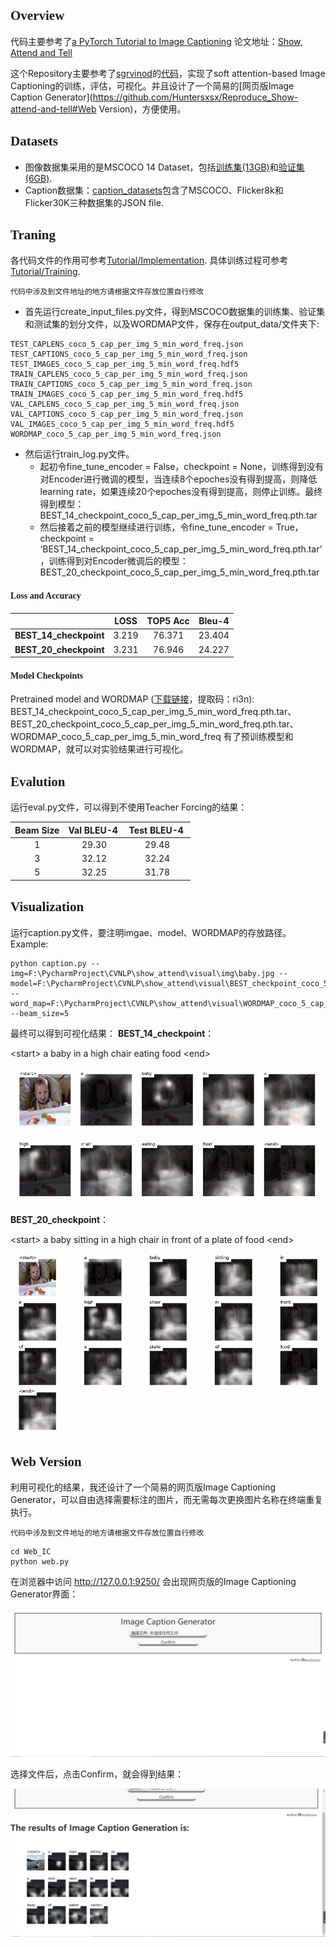 ## <font face="楷体">Overview</font>
代码主要参考了[a PyTorch Tutorial to Image Captioning](https://github.com/sgrvinod/a-PyTorch-Tutorial-to-Image-Captioning)
论文地址：[Show, Attend and Tell](https://arxiv.org/abs/1502.03044)

这个Repository主要参考了[sgrvinod](https://github.com/sgrvinod)的[代码](https://github.com/sgrvinod/a-PyTorch-Tutorial-to-Image-Captioning)，实现了soft attention-based Image Captioning的训练，评估，可视化。并且设计了一个简易的[网页版Image Caption Generator](https://github.com/Huntersxsx/Reproduce_Show-attend-and-tell#Web Version)，方便使用。

## <font face="楷体">Datasets</font>

- 图像数据集采用的是MSCOCO 14 Dataset，包括[训练集(13GB)](http://images.cocodataset.org/zips/train2014.zip)和[验证集(6GB)](http://images.cocodataset.org/zips/val2014.zip).
- Caption数据集：[caption_datasets](http://cs.stanford.edu/people/karpathy/deepimagesent/caption_datasets.zip)包含了MSCOCO、Flicker8k和Flicker30K三种数据集的JSON file.



## <font face="楷体">Traning</font>

各代码文件的作用可参考[Tutorial/Implementation](https://github.com/sgrvinod/a-PyTorch-Tutorial-to-Image-Captioning#implementation).
具体训练过程可参考[Tutorial/Training](https://github.com/sgrvinod/a-PyTorch-Tutorial-to-Image-Captioning#training).

```
代码中涉及到文件地址的地方请根据文件存放位置自行修改
```

- 首先运行create_input_files.py文件，得到MSCOCO数据集的训练集、验证集和测试集的划分文件，以及WORDMAP文件，保存在output_data/文件夹下:

```
TEST_CAPLENS_coco_5_cap_per_img_5_min_word_freq.json
TEST_CAPTIONS_coco_5_cap_per_img_5_min_word_freq.json
TEST_IMAGES_coco_5_cap_per_img_5_min_word_freq.hdf5
TRAIN_CAPLENS_coco_5_cap_per_img_5_min_word_freq.json
TRAIN_CAPTIONS_coco_5_cap_per_img_5_min_word_freq.json
TRAIN_IMAGES_coco_5_cap_per_img_5_min_word_freq.hdf5
VAL_CAPLENS_coco_5_cap_per_img_5_min_word_freq.json
VAL_CAPTIONS_coco_5_cap_per_img_5_min_word_freq.json
VAL_IMAGES_coco_5_cap_per_img_5_min_word_freq.hdf5
WORDMAP_coco_5_cap_per_img_5_min_word_freq.json
```

- 然后运行train_log.py文件。
    - 起初令fine_tune_encoder = False，checkpoint = None，训练得到没有对Encoder进行微调的模型，当连续8个epoches没有得到提高，则降低learning rate，如果连续20个epoches没有得到提高，则停止训练。最终得到模型：BEST_14_checkpoint_coco_5_cap_per_img_5_min_word_freq.pth.tar
    - 然后接着之前的模型继续进行训练，令fine_tune_encoder = True，checkpoint = ‘BEST_14_checkpoint_coco_5_cap_per_img_5_min_word_freq.pth.tar’，训练得到对Encoder微调后的模型：BEST_20_checkpoint_coco_5_cap_per_img_5_min_word_freq.pth.tar

#### <font face="楷体">Loss and Accuracy</font>

|   | LOSS | TOP5 Acc | Bleu-4 |
| :---: | :---: | :---: | :---: |
| **BEST_14_checkpoint** | 3.219 | 76.371 | 23.404 |
| **BEST_20_checkpoint** | 3.231 | 76.946 | 24.227 |

    
#### <font face="楷体">Model Checkpoints</font>
Pretrained model and WORDMAP ([下载链接](https://pan.baidu.com/s/1eTc6c3wa22RsPsPWRtbuoA)，提取码：ri3n): BEST_14_checkpoint_coco_5_cap_per_img_5_min_word_freq.pth.tar、BEST_20_checkpoint_coco_5_cap_per_img_5_min_word_freq.pth.tar、WORDMAP_coco_5_cap_per_img_5_min_word_freq
有了预训练模型和WORDMAP，就可以对实验结果进行可视化。


## <font face="楷体">Evalution</font>
运行eval.py文件，可以得到不使用Teacher Forcing的结果：

| Beam Size | Val BLEU-4  | Test BLEU-4  |
| :---: | :---: | :---: |
| 1 | 29.30 | 29.48 |
| 3 | 32.12 | 32.24 |
| 5 | 32.25 | 31.78 |

## <font face="楷体">Visualization</font>
运行caption.py文件，要注明imgae、model、WORDMAP的存放路径。
Example:

```
python caption.py --img=F:\PycharmProject\CVNLP\show_attend\visual\img\baby.jpg --model=F:\PycharmProject\CVNLP\show_attend\visual\BEST_checkpoint_coco_5_cap_per_img_5_min_word_freq.pth.tar --word_map=F:\PycharmProject\CVNLP\show_attend\visual\WORDMAP_coco_5_cap_per_img_5_min_word_freq.json --beam_size=5
```
最终可以得到可视化结果：
**BEST_14_checkpoint**：

&lt;start&gt; a baby in a high chair eating food &lt;end&gt;

![](https://github.com/Huntersxsx/Reproduce_Show-attend-and-tell/blob/master/img/Visual1.png)

**BEST_20_checkpoint**：

&lt;start&gt; a baby sitting in a high chair in front of a plate of food &lt;end&gt;

![](https://github.com/Huntersxsx/Reproduce_Show-attend-and-tell/blob/master/img/Visual2.png)


## <font face="楷体">Web Version</font>
利用可视化的结果，我还设计了一个简易的网页版Image Captioning Generator，可以自由选择需要标注的图片，而无需每次更换图片名称在终端重复执行。

```
代码中涉及到文件地址的地方请根据文件存放位置自行修改
```

```
cd Web_IC
python web.py
```

在浏览器中访问 http://127.0.0.1:9250/
会出现网页版的Image Captioning Generator界面：

![](https://github.com/Huntersxsx/Reproduce_Show-attend-and-tell/blob/master/img/Web1.png)

选择文件后，点击Confirm，就会得到结果：

![](https://github.com/Huntersxsx/Reproduce_Show-attend-and-tell/blob/master/img/Web2.png)


